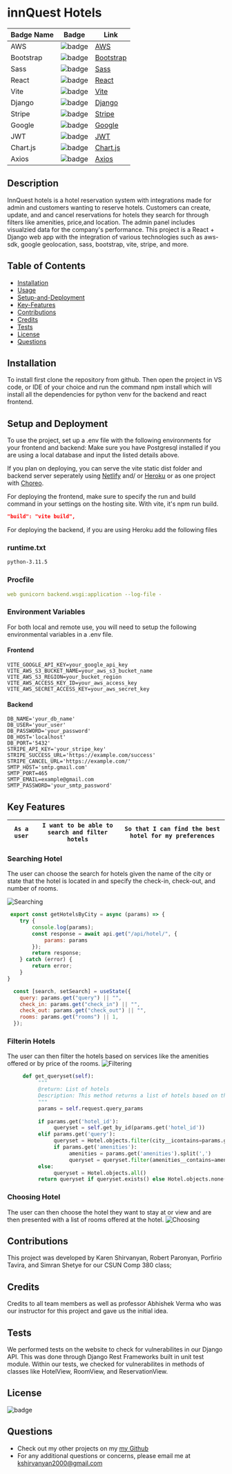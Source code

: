 # innQuest Hotels

| Badge Name | Badge | Link
| --- | --- | ---
| AWS | ![badge](https://img.shields.io/badge/AWS-✓-orange) | [AWS](https://aws.amazon.com/)
| Bootstrap | ![badge](https://img.shields.io/badge/Bootstrap-✓-blueviolet) | [Bootstrap](https://getbootstrap.com/)
| Sass | ![badge](https://img.shields.io/badge/Sass-✓-pink) | [Sass](https://sass-lang.com/)
| React | ![badge](https://img.shields.io/badge/React-✓-blue) | [React](https://reactjs.org/)
| Vite | ![badge](https://img.shields.io/badge/Vite-✓-brightgreen) | [Vite](https://vitejs.dev/)
| Django | ![badge](https://img.shields.io/badge/Django-✓-green) | [Django](https://www.djangoproject.com/)
| Stripe | ![badge](https://img.shields.io/badge/Stripe-✓-blue) | [Stripe](https://stripe.com/)
| Google | ![badge](https://img.shields.io/badge/Google-✓-red) | [Google](https://www.google.com/)
| JWT | ![badge](https://img.shields.io/badge/JWT-✓-yellow) | [JWT](https://jwt.io/)
| Chart.js | ![badge](https://img.shields.io/badge/Chart.js-✓-orange) | [Chart.js](https://www.chartjs.org/)
| Axios | ![badge](https://img.shields.io/badge/Axios-✓-darkred) | [Axios](https://axios-http.com/)

## Description

InnQuest hotels is a hotel reservation system with integrations made for admin and customers wanting to reserve hotels. Customers can create, update, and and cancel reservations for hotels they search for through  filters like amenities, price,and location. The admin panel includes visualzied data for the company's performance. This project is a React + Django web app with the integration of various technologies such as aws-sdk, google geolocation, sass, bootstrap, vite, stripe, and more.

## Table of Contents

* [Installation](#installation)
* [Usage](#usage)
* [Setup-and-Deployment](#setup-and-deployment)
* [Key-Features](#key-features)
* [Contributions](#contributions)
* [Credits](#credits)
* [Tests](#tests)
* [License](#license)
* [Questions](#questions) 

## Installation

To install first clone the repository from github. Then open the project in VS code, or IDE of your choice and run the command npm install which will install all the dependencies for python venv for the backend and react frontend. 

## Setup and Deployment 

To use the project, set up a .env file with the following environments for your frontend and backend: Make sure you have Postgresql installed if you are using a local database and input the listed details above.

If you plan on deploying, you can serve the vite static dist folder and backend server seperately using [Netlify](https://www.netlify.com/) and/ or [Heroku](https://www.heroku.com/) or as one project with [Choreo](https://choreo.dev/). 

For deploying the frontend, make sure to specify the run and build command in your settings on the hosting site. With vite, it's npm run build.
```json
"build": "vite build",
```

For deploying the backend, if you are using Heroku add the following files
### runtime.txt
```txt
python-3.11.5
```

### Procfile
```yaml
web gunicorn backend.wsgi:application --log-file - 
```

### Environment Variables
For both local and remote use, you will need to setup the following environmental variables in a .env file.

#### Frontend
```
VITE_GOOGLE_API_KEY=your_google_api_key
VITE_AWS_S3_BUCKET_NAME=your_aws_s3_bucket_name
VITE_AWS_S3_REGION=your_bucket_region
VITE_AWS_ACCESS_KEY_ID=your_aws_access_key
VITE_AWS_SECRET_ACCESS_KEY=your_aws_secret_key
```

#### Backend
```
DB_NAME='your_db_name'
DB_USER='your_user'
DB_PASSWORD='your_password'
DB_HOST='localhost'
DB_PORT='5432'
STRIPE_API_KEY='your_stripe_key'
STRIPE_SUCCESS_URL='https://example.com/success'
STRIPE_CANCEL_URL='https://example.com/'
SMTP_HOST='smtp.gmail.com'
SMTP_PORT=465
SMTP_EMAIL=example@gmail.com
SMTP_PASSWORD='your_smtp_password'
```

## Key Features

| ```As a user``` | ```I want to be able to search and filter hotels``` | ```So that I can find the best hotel for my preferences``` |
| --- | --- | --- |

### Searching Hotel
The user can choose the search for hotels given the name of the city or state that the hotel is located in and specify the check-in, check-out, and number of rooms.

![Searching](/images/Searching.png)
```js
 export const getHotelsByCity = async (params) => {
    try {
        console.log(params);
        const response = await api.get("/api/hotel/", {
            params: params
        });
        return response;
    } catch (error) {
        return error;
    }
}
```

```jsx
  const [search, setSearch] = useState({
    query: params.get("query") || "",
    check_in: params.get("check_in") || "",
    check_out: params.get("check_out") || "",
    rooms: params.get("rooms") || 1,
  });
```

### Filterin Hotels
The user can then filter the hotels based on services like the amenities offered or by price of the rooms.
![Filtering](/images/Filtering.png)

```py
     def get_queryset(self):
          """
          @return: List of hotels
          Description: This method returns a list of hotels based on the query params.
          """
          params = self.request.query_params
          
          if params.get('hotel_id'):
               queryset = self.get_by_id(params.get('hotel_id'))
          elif params.get('query'):
               queryset = Hotel.objects.filter(city__icontains=params.get('query')) | Hotel.objects.filter(state__icontains=params.get('query'))
               if params.get('amenities'):
                    amenities = params.get('amenities').split(',')
                    queryset = queryset.filter(amenities__contains=amenities)
          else:
               queryset = Hotel.objects.all()
          return queryset if queryset.exists() else Hotel.objects.none()
```



### Choosing Hotel
The user can then choose the hotel they want to stay at or view and are then presented with a list of rooms offered at the hotel.
![Choosing](/images/Choosing.png)

        
## Contributions 
        
This project was developed by Karen Shirvanyan, Robert Paronyan, Porfirio Tavira, and Simran Shetye for our CSUN Comp 380 class;

## Credits

Credits to all team members as well as professor Abhishek Verma who was our instructor for this project and gave us the initial idea.


## Tests

We performed tests on the website to check for vulnerabilites in our Django API. This was done through Django Rest Frameworks built in unit test module. Within our tests, we checked for vulnerabilites in methods of classes like HotelView, RoomView, and ReservationView.
        
## License 
![badge](https://img.shields.io/badge/license-MIT-blue.svg)


## Questions 

* Check out my other projects on my [my Github](https://github.com/ShirvanyanKaren)
* For any additional questions or concerns, please email me at kshirvanyan2000@gmail.com